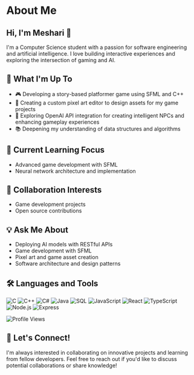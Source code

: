 
# About Me
## Hi, I'm Meshari 👋

I'm a Computer Science student with a passion for software engineering and artificial intelligence. I love building interactive experiences and exploring the intersection of gaming and AI.

## 🚀 What I'm Up To

- 🎮 Developing a story-based platformer game using SFML and C++
- 🎨 Creating a custom pixel art editor to design assets for my game projects
- 🤖 Exploring OpenAI API integration for creating intelligent NPCs and enhancing gameplay experiences
- 📚 Deepening my understanding of data structures and algorithms

## 🌱 Current Learning Focus

- Advanced game development with SFML
- Neural network architecture and implementation

## 👯 Collaboration Interests

- Game development projects
- Open source contributions

## 💡 Ask Me About

- Deploying AI models with RESTful APIs
- Game development with SFML
- Pixel art and game asset creation
- Software architecture and design patterns

## 🛠️ Languages and Tools

![C](https://img.shields.io/badge/c-%2300599C.svg?style=for-the-badge&logo=c&logoColor=white)
![C++](https://img.shields.io/badge/c++-%2300599C.svg?style=for-the-badge&logo=c%2B%2B&logoColor=white)
![C#](https://img.shields.io/badge/csharp-%23239120.svg?style=for-the-badge&logo=csharp&logoColor=white)
![Java](https://img.shields.io/badge/java-%23ED8B00.svg?style=for-the-badge&logo=openjdk&logoColor=white)
![SQL](https://img.shields.io/badge/mysql-%234479A1.svg?style=for-the-badge&logo=mysql&logoColor=white)
![JavaScript](https://img.shields.io/badge/javascript-%23F7DF1E.svg?style=for-the-badge&logo=javascript&logoColor=black)
![React](https://img.shields.io/badge/react-%2361DAFB.svg?style=for-the-badge&logo=react&logoColor=black)
![TypeScript](https://img.shields.io/badge/typescript-%233178C6.svg?style=for-the-badge&logo=typescript&logoColor=white)
![Node.js](https://img.shields.io/badge/node.js-%23339933.svg?style=for-the-badge&logo=nodedotjs&logoColor=white)
![Express](https://img.shields.io/badge/express-%23000000.svg?style=for-the-badge&logo=express&logoColor=white)

![Profile Views](https://komarev.com/ghpvc/?MeshariAlsh=MeshariAlsh)

## 🤝 Let's Connect!

I'm always interested in collaborating on innovative projects and learning from fellow developers. Feel free to reach out if you'd like to discuss potential collaborations or share knowledge!
